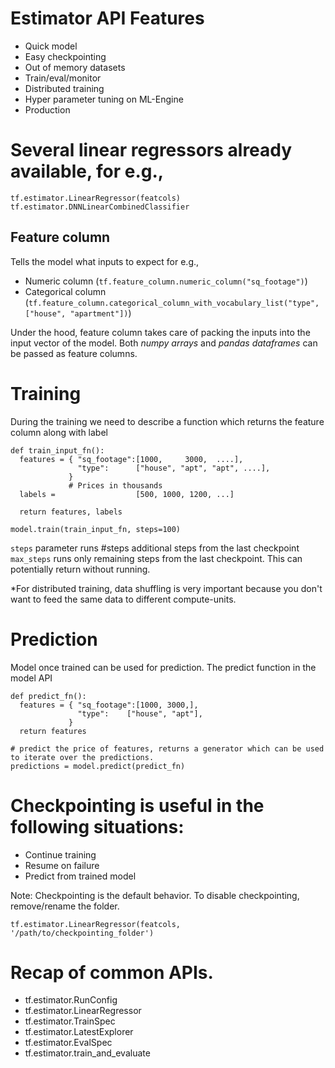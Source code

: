 # Estimator API Features

- Quick model
- Easy checkpointing
- Out of memory datasets
- Train/eval/monitor
- Distributed training
- Hyper parameter tuning on ML-Engine
- Production

# Several linear regressors already available, for e.g.,

```
tf.estimator.LinearRegressor(featcols)
tf.estimator.DNNLinearCombinedClassifier
```

## Feature column
Tells the model what inputs to expect for e.g.,
  - Numeric column (`tf.feature_column.numeric_column("sq_footage")`)
  - Categorical column (`tf.feature_column.categorical_column_with_vocabulary_list("type", ["house", "apartment"])`)

Under the hood, feature column takes care of packing the inputs into the input vector of the model.
Both *numpy arrays* and *pandas dataframes* can be passed as feature columns.


# Training
During the training we need to describe a function which returns the feature column along with label

```
def train_input_fn():
  features = { "sq_footage":[1000,     3000,  ....],
               "type":      ["house", "apt", "apt", ....],
             }
             # Prices in thousands
  labels =                  [500, 1000, 1200, ...]

  return features, labels

model.train(train_input_fn, steps=100)

```

`steps` parameter runs #steps additional steps from the last checkpoint
`max_steps` runs only remaining steps from the last checkpoint. This can potentially return without running.

*For distributed training, data shuffling is very important because you don't want to feed the same data to different compute-units.


# Prediction
Model once trained can be used for prediction. The predict function in the model API

```
def predict_fn():
  features = { "sq_footage":[1000, 3000,],
               "type":    ["house", "apt"],
             }
  return features

# predict the price of features, returns a generator which can be used to iterate over the predictions.
predictions = model.predict(predict_fn)
```

# Checkpointing is useful in the following situations:
  - Continue training
  - Resume on failure
  - Predict from trained model

Note: Checkpointing is the default behavior. To disable checkpointing, remove/rename the folder.

```
tf.estimator.LinearRegressor(featcols, '/path/to/checkpointing_folder')
```

# Recap of common APIs.
  - tf.estimator.RunConfig
  - tf.estimator.LinearRegressor
  - tf.estimator.TrainSpec
  - tf.estimator.LatestExplorer
  - tf.estimator.EvalSpec
  - tf.estimator.train_and_evaluate
